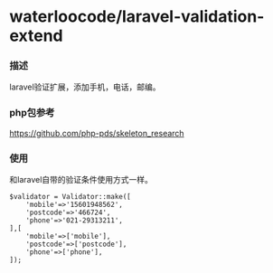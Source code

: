 # waterloocode/laravel-validation-extend
### 描述
laravel验证扩展，添加手机，电话，邮编。
### php包参考
https://github.com/php-pds/skeleton_research
### 使用
和laravel自带的验证条件使用方式一样。
```$xslt
$validator = Validator::make([
    'mobile'=>'15601948562',
    'postcode'=>'466724',
    'phone'=>'021-29313211',
],[
    'mobile'=>['mobile'],
    'postcode'=>['postcode'],
    'phone'=>['phone'],
]);
```

